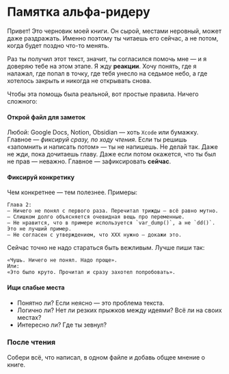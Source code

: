 # Памятка альфа-ридеру

Привет! Это черновик моей книги. Он сырой, местами неровный, может даже раздражать. 
Именно поэтому ты читаешь его сейчас, а не потом, когда будет поздно что-то менять.

Раз ты получил этот текст, значит, ты согласился помочь мне — и я доверяю тебе на этом этапе.
Я жду **реакции**. Хочу понять, где я налажал, где попал в точку, где тебя унесло на седьмое небо, а где хотелось закрыть и никогда не открывать снова.

Чтобы эта помощь была реальной, вот простые правила. Ничего сложного:

#### Открой файл для заметок

Любой: Google Docs, Notion, Obsidian — хоть `Xcode` или бумажку. Главное — *фиксируй сразу, по ходу чтения*.
Если ты решишь «запомнить и написать потом» — ты не напишешь. Не делай так. Даже не жди, пока дочитаешь главу.
Даже если потом окажется, что ты был не прав — неважно. Главное — зафиксировать **сейчас**.

#### Фиксируй конкретику
Чем конкретнее — тем полезнее. Примеры:

```plain
Глава 2:
– Ничего не понял с первого раза. Перечитал трижды — всё равно мутно.
– Слишком долго объясняется очевидная вещь про переменные.
– Не нравится, что в примере используется `var_dump()`, а не `dd()`. Это не лучший пример.
– Не согласен с утверждением, что XXX нужно — докажи это.
```

Сейчас точно не надо стараться быть вежливым. Лучше пиши так:

```plain
«Чушь. Ничего не понял. Надо проще».
Или:
«Это было круто. Прочитал и сразу захотел попробовать».
```

#### Ищи слабые места

* Понятно ли? Если неясно — это проблема текста.
* Логично ли? Нет ли резких прыжков между идеями? Всё ли на своих местах?
* Интересно ли? Где ты зевнул?

### После чтения

Собери всё, что написал, в одном файле и добавь общее мнение о книге.
